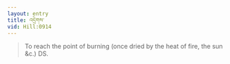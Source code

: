 ```yaml
---
layout: entry
title: འདྲེགས་
vid: Hill:0914
---
```

> To reach the point of burning (once dried by the heat of fire, the sun &c.) DS.
